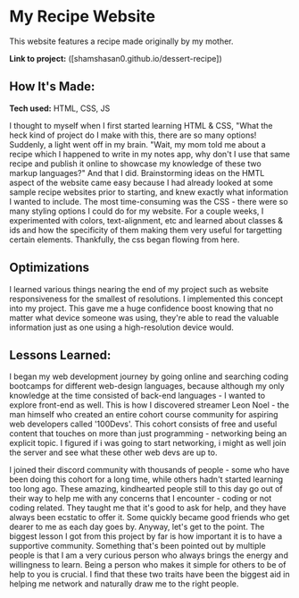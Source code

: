 # My Recipe Website
This website features a recipe made originally by my mother.

**Link to project:** ([shamshasan0.github.io/dessert-recipe])

## How It's Made:

**Tech used:** HTML, CSS, JS

I thought to myself when I first started learning HTML & CSS, "What the heck kind of project do I make with this, there are so many options! Suddenly, a light went off in my brain. "Wait, my mom told me about a recipe which I happened to write in my notes app, why don't I use that same recipe and publish it online to showcase my knowledge of these two markup languages?" 
And that I did. Brainstorming ideas on the HMTL aspect of the website came easy because I had already looked at some sample recipe websites prior to starting, and knew exactly what information I wanted to include.
The most time-consuming was the CSS - there were so many styling options I could do for my website. For a couple weeks, I experimented with colors, text-alignment, etc and learned about classes & ids and how the specificity of them making them very useful for targetting certain elements. Thankfully, the css began flowing from here.

## Optimizations
I learned various things nearing the end of my project such as website responsiveness for the smallest of resolutions. I implemented this concept into my project. This gave me a huge confidence boost knowing that no matter what device someone was using, they're able to read the valuable information just as one using a high-resolution device would.

## Lessons Learned:

I began my web development journey by going online and searching coding bootcamps for different web-design languages, because although my only knowledge at the time consisted of back-end languages - I wanted to explore front-end as well. 
This is how I discovered streamer Leon Noel - the man himself who created an entire cohort course community for aspiring web developers called '100Devs'.
This cohort consists of free and useful content that touches on more than just programming - networking being an explicit topic. I figured if i was going to start networking, i might as well join the server and see what these other web devs are up to. 

I joined their discord community with thousands of people - some who have been doing this cohort for a long time, while others hadn't started learning too long ago. 
These amazing, kindhearted people still to this day go out of their way to help me with any concerns that I encounter - coding or not coding related. They taught me that it's good to ask for help, and they have always been ecstatic to offer it. Some quickly became good friends who get dearer to me as each day goes by.
Anyway, let's get to the point. The biggest lesson I got from this project by far is how important it is to have a supportive community. Something that's been pointed out by multiple people is that I am a very curious person who always brings the energy and willingness to learn. Being a person who makes it simple for others to be of help to you is crucial. I find that these two traits have been the biggest aid in helping me network and naturally draw me to the right people.






